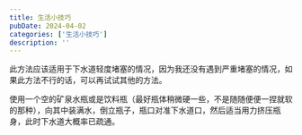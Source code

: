 ```yaml
---
title: 生活小技巧
pubDate: 2024-04-02
categories: ['生活小技巧']
description: ''
---
```


此方法应该适用于下水道轻度堵塞的情况，因为我还没有遇到严重堵塞的情况，如果此方法不行的话，可以再试试其他的方法。

使用一个空的矿泉水瓶或是饮料瓶（最好瓶体稍微硬一些，不是随随便便一捏就软的那种），向其中装满水，倒立瓶子，瓶口对准下水道口，然后适当用力挤压瓶身，此时下水道大概率已疏通。
